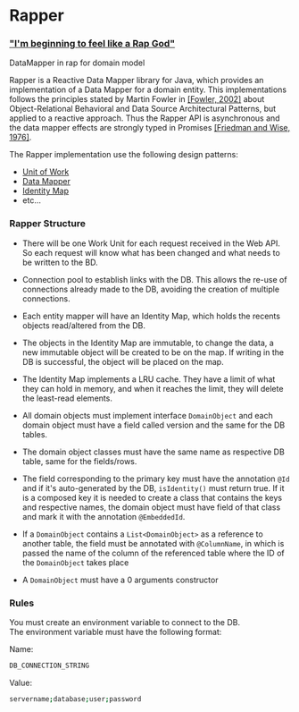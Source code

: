 # Rapper
### ["I'm beginning to feel like a Rap God"](https://www.youtube.com/watch?v=XbGs_qK2PQA) 
DataMapper in rap for domain model

Rapper is a Reactive Data Mapper library for Java, which provides an implementation of a Data Mapper for a domain entity. This implementations follows the principles stated by Martin Fowler in [[Fowler, 2002]][#Fowler2002] about Object-Relational Behavioral and Data Source Architectural Patterns, but applied to a reactive approach. Thus the Rapper API is asynchronous and the data mapper effects are strongly typed in Promises [[Friedman and Wise, 1976]][#FriedmanAndWise1976].

The Rapper implementation use the following design patterns: 

* [Unit of Work](https://martinfowler.com/eaaCatalog/unitOfWork.html)
* [Data Mapper](https://martinfowler.com/eaaCatalog/dataMapper.html)
* [Identity Map](https://martinfowler.com/eaaCatalog/identityMap.html)
* etc…

[#Fowler2002]: https://dl.acm.org/citation.cfm?id=579257 "Patterns of Enterprise Application Architecture"
[#FriedmanAndWise1976]: https://books.google.pt/books/about/The_Impact_of_Applicative_Programming_on.html?id=ZIhtHQAACAAJ  "The Impact of Applicative Programming on Multiprocessing"

### Rapper Structure
 - There will be one Work Unit for each request received in the Web API. So each request will know what has been changed and what needs to be written to the BD.
 
 - Connection pool to establish links with the DB. This allows the re-use of connections already made to the DB, avoiding the creation of multiple connections.
 
 - Each entity mapper will have an Identity Map, which holds the recents objects read/altered from the DB.
 
 - The objects in the Identity Map are immutable, to change the data, a new immutable object will be created to be on the map. If writing in the DB is successful, the object will be placed on the map.
 
 - The Identity Map implements a LRU cache. They have a limit of what they can hold in memory, and when it reaches the limit, they will delete the least-read elements.
 
 - All domain objects must implement interface <code>DomainObject</code> and each domain object must have a field called version and the same for the DB tables.
 
 - The domain object classes must have the same name as respective DB table, same for the fields/rows.
 
 - The field corresponding to the primary key must have the annotation <code>@Id</code> and if it's auto-generated by the DB, `isIdentity()` must return true. If it is a composed key it is needed to create a class that contains the keys and respective names, the domain object must have field of that class and mark it with the annotation <code>@EmbeddedId</code>.
 
 - If a `DomainObject` contains a `List<DomainObject>` as a reference to another table, the field must be annotated with <code>@ColumnName</code>, in which is passed the name of the column of the referenced table where the ID of the `DomainObject` takes place
 
 - A `DomainObject` must have a 0 arguments constructor
 
### Rules
You must create an environment variable to connect to the DB. <br />
The environment variable must have the following format:

Name:

```sh
DB_CONNECTION_STRING
```

Value:

```sh
servername;database;user;password
```
